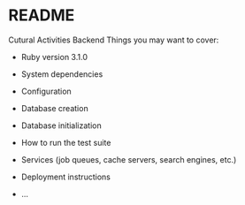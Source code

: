 # README

Cutural Activities Backend
Things you may want to cover:

* Ruby version
3.1.0

* System dependencies

* Configuration

* Database creation

* Database initialization

* How to run the test suite

* Services (job queues, cache servers, search engines, etc.)

* Deployment instructions

* ...
